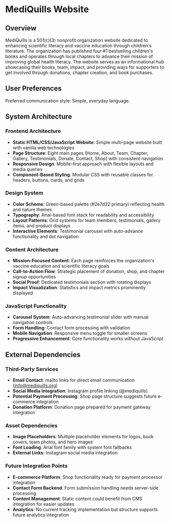 # MediQuills Website

## Overview

MediQuills is a 501(c)(3) nonprofit organization website dedicated to enhancing scientific literacy and vaccine education through children's literature. The organization has published four #1 bestselling children's books and operates through local chapters to advance their mission of improving global health literacy. The website serves as an informational hub showcasing their books, team, impact, and providing ways for supporters to get involved through donations, chapter creation, and book purchases.

## User Preferences

Preferred communication style: Simple, everyday language.

## System Architecture

### Frontend Architecture
- **Static HTML/CSS/JavaScript Website**: Simple multi-page website built with vanilla web technologies
- **Page Structure**: Eight main pages (Home, About, Team, Chapter, Gallery, Testimonials, Donate, Contact, Shop) with consistent navigation
- **Responsive Design**: Mobile-first approach with flexible layouts and media queries
- **Component-Based Styling**: Modular CSS with reusable classes for headers, buttons, cards, and grids

### Design System
- **Color Scheme**: Green-based palette (#2e7d32 primary) reflecting health and nature themes
- **Typography**: Arial-based font stack for readability and accessibility
- **Layout Patterns**: Grid systems for team members, testimonials, gallery items, and product displays
- **Interactive Elements**: Testimonial carousel with auto-advance functionality and dot navigation

### Content Architecture
- **Mission-Focused Content**: Each page reinforces the organization's vaccine education and scientific literacy goals
- **Call-to-Action Flow**: Strategic placement of donation, shop, and chapter signup opportunities
- **Social Proof**: Dedicated testimonials section with rotating displays
- **Impact Visualization**: Statistics and impact metrics prominently displayed

### JavaScript Functionality
- **Carousel System**: Auto-advancing testimonial slider with manual navigation controls
- **Form Handling**: Contact form processing with validation
- **Mobile Navigation**: Responsive menu toggle for smaller screens
- **Progressive Enhancement**: Core functionality works without JavaScript

## External Dependencies

### Third-Party Services
- **Email Contact**: mailto links for direct email communication (info@mediquills.org)
- **Social Media Integration**: Instagram profile linking (@mediquills)
- **Potential Payment Processing**: Shop page structure suggests future e-commerce integration
- **Donation Platform**: Donation page prepared for payment gateway integration

### Asset Dependencies
- **Image Placeholders**: Multiple placeholder elements for logos, book covers, team photos, and hero images
- **Font Loading**: Arial font family with system font fallbacks
- **External Links**: Instagram social media integration

### Future Integration Points
- **E-commerce Platform**: Shop functionality ready for payment processor integration
- **Contact Form Backend**: Form submission handling needs server-side processing
- **Content Management**: Static content could benefit from CMS integration for easier updates
- **Analytics**: No current tracking implementation but structure supports future analytics integration